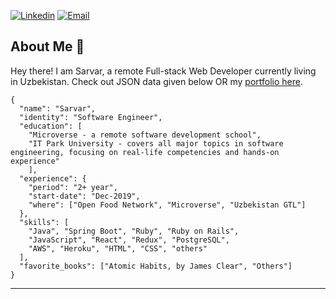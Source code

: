 [![Linkedin](https://img.shields.io/badge/-LinkedIn-blue?style=flat&logo=Linkedin&logoColor=white&link=https://linkedin.com/in/sarvar-khalimov-208797143/)](https://www.linkedin.com/in/sarvar-khalimov-208797143/)
[![Email](https://img.shields.io/badge/-Email-c14438?style=flat&logo=Gmail&logoColor=white&link=mailto:mail@gmail.com)](mailto:khalimovsarvar@gmail.com)


## About Me :wave:

Hey there!
I am Sarvar, a remote Full-stack Web Developer currently living in Uzbekistan.
Check out JSON data given below OR my [portfolio here](https://sarvarkh.github.io/portfolio/).

```
{
  "name": "Sarvar",
  "identity": "Software Engineer",
  "education": [
    "Microverse - a remote software development school", 
    "IT Park University - covers all major topics in software engineering, focusing on real-life competencies and hands-on experience"
    ],
  "experience": {
    "period": "2+ year",
    "start-date": "Dec-2019",
    "where": ["Open Food Network", "Microverse", "Uzbekistan GTL"]
  },
  "skills": [
    "Java", "Spring Boot", "Ruby", "Ruby on Rails",
    "JavaScript", "React", "Redux", "PostgreSQL",
    "AWS", "Heroku", "HTML", "CSS", "others"
  ],
  "favorite_books": ["Atomic Habits, by James Clear", "Others"]
} 
```

<hr/>


